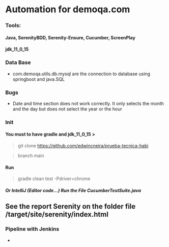 # Automation for demoqa.com

### Tools:

#### Java, SerenityBDD, Serenity-Ensure, Cucumber, ScreenPlay

#### jdk_11_0_15

### Data Base

- com.demoqa.utils.db.mysql are the connection to database using springboot and java.SQL

### Bugs 

- Date and time section does not work correctly. It only selects the month and the day but does not select the year or the hour

### Init

#### You must to have gradle and jdk_11_0_15 >

> git clone https://github.com/edwincneira/prueba-tecnica-habi

> branch main 

#### Run

> gradle clean test -Pdriver=chrome

##### Or IntelliJ (Editor code...) Run the File CucumberTestSuite.java

## See the report Serenity on the folder file /target/site/serenity/index.html

### Pipeline with Jenkins


-